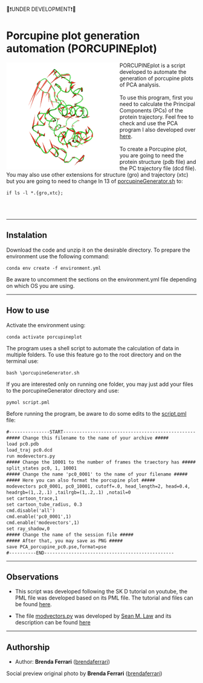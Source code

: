 🔴❗UNDER DEVELOPMENT❗🔴

# Porcupine plot generation automation (PORCUPINEplot)

<img align="left" width="300" src="images\porcupine.png">

PORCUPINEplot is a script developed to automate the generation of porcupine plots of PCA analysis.
<br><br>
To use this program, first you need to calculate the Principal Components (PCs) of the protein trajectory. Feel free to check and use the PCA program I also developed over [here](https://github.com/brendaferrari/PCAauto).
<br><br>
To create a Porcupine plot, you are going to need the protein structure (pdb file) and the PC trajectory file (dcd file). You may also use other extensions for structure (gro) and trajectory (xtc) but you are going to need to change ln 13 of [porcupineGenerator.sh](porcupineGenerator.sh) to:

```
if ls -l *.{gro,xtc};
```
<br><br>

---
## Instalation

Download the code and unzip it on the desirable directory. To prepare the environment use the following command:

```
conda env create -f environment.yml
``` 

Be aware to uncomment the sections on the environment.yml file depending on which OS you are using.

---
## How to use

Activate the environment using:

```
conda activate porcupineplot
```

The program uses a shell script to automate the calculation of data in multiple folders. To use this feature go to the root directory and on the terminal use:

```
bash \porcupineGenerator.sh
```

If you are interested only on running one folder, you may just add your files to the porcupineGenerator directory and use:

```
pymol script.pml
```

Before running the program, be aware to do some edits to the [script.pml](porcupineGenerator\script.pml) file:

```
#---------------START-------------------------------------------------
##### Change this filename to the name of your archive #####
load pc0.pdb
load_traj pc0.dcd
run modevectors.py
##### Change the 10001 to the number of frames the traectory has #####
split_states pc0, 1, 10001
##### Change the name 'pc0_0001' to the name of your filename #####
##### Here you can also format the porcupine plot #####
modevectors pc0_0001, pc0_10001, cutoff=.0, head_length=2, head=0.4, headrgb=(1,.2,.1) ,tailrgb=(1,.2,.1) ,notail=0
set cartoon_trace,1
set cartoon_tube_radius, 0.3
cmd.disable('all')
cmd.enable('pc0_0001',1)
cmd.enable('modevectors',1)
set ray_shadow,0
##### Change the name of the session file #####
##### After that, you may save as PNG #####
save PCA_porcupine_pc0.pse,format=pse
#----------END------------------------------------------------
```

---
## Observations

* This script was developed following the 
SK D tutorial on youtube, the PML file was developed based on its PML file. The tutorial and files can be found [here](https://www.youtube.com/watch?v=4ORfXubNhJo&ab_channel=SKD).

* The file [modvectors.py](porcupineGenerator/modevectors.py) was developed by [Sean M. Law](https://pymolwiki.org/index.php/User:Slaw) and its description can be found [here](porcupineGenerator/modevectors.py)

---
## Authorship

* Author: **Brenda Ferrari** ([brendaferrari](https://github.com/brendaferrari))

Social preview original photo by **Brenda Ferrari** ([brendaferrari](https://github.com/brendaferrari))
